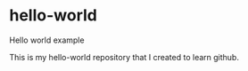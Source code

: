 hello-world
===========

Hello world example

This is my hello-world repository that I created to learn github.
